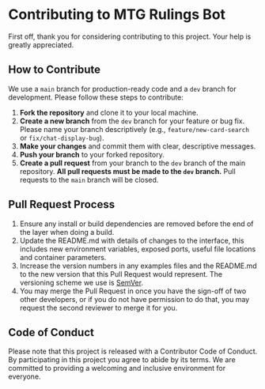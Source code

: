 # Contributing to MTG Rulings Bot

First off, thank you for considering contributing to this project. Your help is greatly appreciated.

## How to Contribute

We use a `main` branch for production-ready code and a `dev` branch for development. Please follow these steps to contribute:

1.  **Fork the repository** and clone it to your local machine.
2.  **Create a new branch** from the `dev` branch for your feature or bug fix. Please name your branch descriptively (e.g., `feature/new-card-search` or `fix/chat-display-bug`).
3.  **Make your changes** and commit them with clear, descriptive messages.
4.  **Push your branch** to your forked repository.
5.  **Create a pull request** from your branch to the `dev` branch of the main repository. **All pull requests must be made to the `dev` branch.** Pull requests to the `main` branch will be closed.

## Pull Request Process

1.  Ensure any install or build dependencies are removed before the end of the layer when doing a build.
2.  Update the README.md with details of changes to the interface, this includes new environment variables, exposed ports, useful file locations and container parameters.
3.  Increase the version numbers in any examples files and the README.md to the new version that this Pull Request would represent. The versioning scheme we use is [SemVer](http://semver.org/).
4.  You may merge the Pull Request in once you have the sign-off of two other developers, or if you do not have permission to do that, you may request the second reviewer to merge it for you.

## Code of Conduct

Please note that this project is released with a Contributor Code of Conduct. By participating in this project you agree to abide by its terms. We are committed to providing a welcoming and inclusive environment for everyone.
